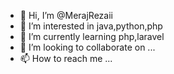- 👋 Hi, I’m @MerajRezaii
- 👀 I’m interested in java,python,php
- 🌱 I’m currently learning php,laravel
- 💞️ I’m looking to collaborate on ...
- 📫 How to reach me ...

<!---
MerajRezaii/MerajRezaii is a ✨ special ✨ repository because its `README.md` (this file) appears on your GitHub profile.
You can click the Preview link to take a look at your changes.
--->
